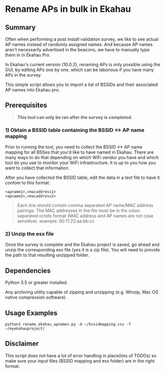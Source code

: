 # Rename APs in bulk in Ekahau

## Summary

Often when performing a post install validation survey, we like to see actual AP
names instead of randomly assigned names. And because AP names aren't
necessarily advertised in the beacons, we have to manually type them in
in Ekahau Pro.

In Ekahau's current version (10.0.2), renaming APs is only possible using the
GUI, by editing APs one by one, which can be laborious if you have many APs in
the survey.

This simple script allows you to import a list of BSSIDs and their associated AP
names into Ekahau pro.

## Prerequisites

> **This tool can only be ran after the survey is completed.**

### 1) Obtain a BSSID table containing the BSSID <-> AP name mapping

Prior to running the tool, you need to collect the BSSID <-> AP name mapping
for all BSSes that you'd like to have named in Ekahau.
There are many ways to do that depending on which WiFi vendor you have and which
tool do you use to monitor your WiFi infrastructure. It is up to you how you
want to collect that information.

After you have collected the BSSID table, edit the data in a text file to have
it confom to this format:

```
<apname1>,<macaddress1>
<apname2>,<macaddress2>
```
> Each line should contain comma separated AP name/MAC address pairings.
> The MAC addresses in the file must be in the colon separated octets 
> format (MAC address and AP names are not case sensitive).
> example: 00:11:22:aa:bb:cc

### 2)  Unzip the esx file

Once the survey is complete and the Ekahau project is saved, go ahead and
unzip the corresponding esx file (yes it is a zip file). You will need to
provide the path to that resulting unzipped folder.

## Dependencies

Python 3.5 or greater installed.

Any archiving utility capable of zipping and unzipping (e.g. Winzip, Mac OS
native compression software).

## Usage Examples

`python3 rename_ekahau_apnames.py -b ~/bssidmapping.csv -f ~/myekahauproject/`

## Disclaimer

This script does not have a lot of error handling in place(lots of TODOs) so
make sure your input files (BSSID mapping and esx folder) are in the right
format.
